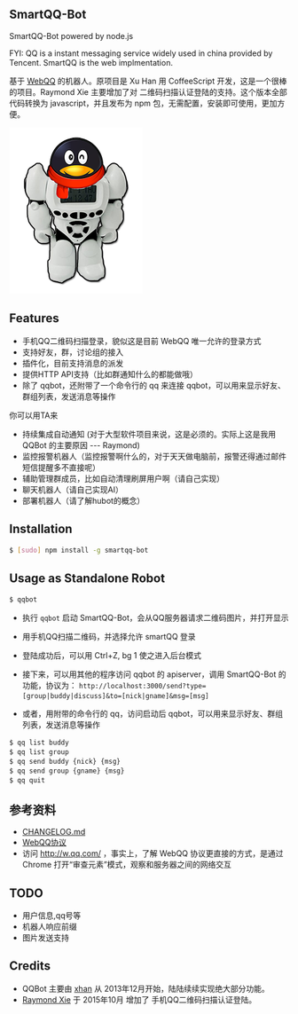 SmartQQ-Bot
------
SmartQQ-Bot powered by node.js

FYI: QQ is a instant messaging service widely used in china provided by Tencent. SmartQQ is the web implmentation.

基于 [WebQQ](http://w.qq.com/) 的机器人。原项目是 Xu Han 用 CoffeeScript 开发，这是一个很棒的项目。Raymond Xie 主要增加了对 二维码扫描认证登陆的支持。这个版本全部代码转换为 javascript，并且发布为 npm 包，无需配置，安装即可使用，更加方便。

![SmartQQ-Bot](qqbot.png)

Features
-----
* 手机QQ二维码扫描登录，貌似这是目前 WebQQ 唯一允许的登录方式
* 支持好友，群，讨论组的接入
* 插件化，目前支持消息的派发
* 提供HTTP API支持（比如群通知什么的都能做哦）
* 除了 qqbot，还附带了一个命令行的 qq 来连接 qqbot，可以用来显示好友、群组列表，发送消息等操作

你可以用TA来  

* 持续集成自动通知 (对于大型软件项目来说，这是必须的。实际上这是我用 QQBot 的主要原因 --- Raymond)
* 监控报警机器人（监控报警啊什么的，对于天天做电脑前，报警还得通过邮件短信提醒多不直接呢）
* 辅助管理群成员，比如自动清理刷屏用户啊（请自己实现）
* 聊天机器人（请自己实现AI）
* 部署机器人（请了解hubot的概念）

Installation
-----
```bash
$ [sudo] npm install -g smartqq-bot
```

Usage as Standalone Robot
-----
```bash
$ qqbot
```

* 执行 `qqbot` 启动 SmartQQ-Bot，会从QQ服务器请求二维码图片，并打开显示
* 用手机QQ扫描二维码，并选择允许 smartQQ 登录
* 登陆成功后，可以用 Ctrl+Z, bg 1 使之进入后台模式

* 接下来，可以用其他的程序访问 qqbot 的 apiserver，调用 SmartQQ-Bot 的功能，协议为：
`http://localhost:3000/send?type=[group|buddy|discuss]&to=[nick|gname]&msg=[msg]`

* 或者，用附带的命令行的 qq，访问启动后 qqbot，可以用来显示好友、群组列表，发送消息等操作

```bash
$ qq list buddy
$ qq list group
$ qq send buddy {nick} {msg}
$ qq send group {gname} {msg}
$ qq quit
```

参考资料
----
* [CHANGELOG.md](CHANGELOG.md)
* [WebQQ协议](protocol.md)
* 访问 http://w.qq.com/ ，事实上，了解 WebQQ 协议更直接的方式，是通过 Chrome 打开“审查元素”模式，观察和服务器之间的网络交互

TODO
---
* 用户信息,qq号等
* 机器人响应前缀
* 图片发送支持

Credits
----
* QQBot 主要由 [xhan](https://github.com/xhan) 从 2013年12月开始，陆陆续续实现绝大部分功能。
* [Raymond Xie](https://github.com/floatinghotpot) 于 2015年10月 增加了 手机QQ二维码扫描认证登陆。

